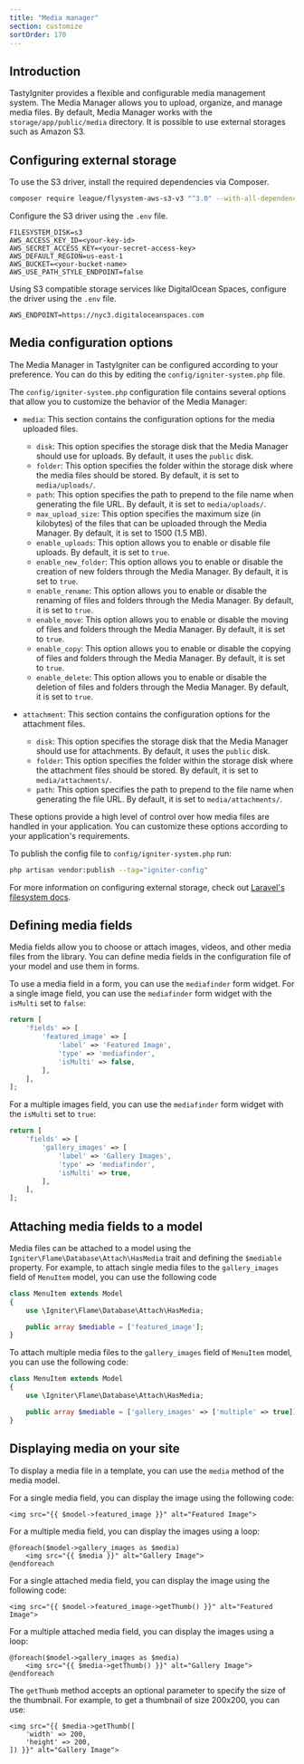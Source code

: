 ```yaml
---
title: "Media manager"
section: customize
sortOrder: 170
---
```


## Introduction

TastyIgniter provides a flexible and configurable media management system. The Media Manager allows you to upload, organize, and manage media files. By default, Media Manager works with the `storage/app/public/media` directory. It is possible to use external storages such as Amazon S3.

## Configuring external storage

To use the S3 driver, install the required dependencies via Composer.

```bash
composer require league/flysystem-aws-s3-v3 "^3.0" --with-all-dependencies
```

Configure the S3 driver using the `.env` file.

```dotenv
FILESYSTEM_DISK=s3
AWS_ACCESS_KEY_ID=<your-key-id>
AWS_SECRET_ACCESS_KEY=<your-secret-access-key>
AWS_DEFAULT_REGION=us-east-1
AWS_BUCKET=<your-bucket-name>
AWS_USE_PATH_STYLE_ENDPOINT=false
```

Using S3 compatible storage services like DigitalOcean Spaces, configure the driver using the `.env` file.

```dotenv
AWS_ENDPOINT=https://nyc3.digitaloceanspaces.com
```

## Media configuration options

The Media Manager in TastyIgniter can be configured according to your preference. You can do this by editing the `config/igniter-system.php` file.

The `config/igniter-system.php` configuration file contains several options that allow you to customize the behavior of the Media Manager:  

- `media`: This section contains the configuration options for the media uploaded files.
  - `disk`: This option specifies the storage disk that the Media Manager should use for uploads. By default, it uses the `public` disk.
  - `folder`: This option specifies the folder within the storage disk where the media files should be stored. By default, it is set to `media/uploads/`.
  - `path`: This option specifies the path to prepend to the file name when generating the file URL. By default, it is set to `media/uploads/`.
  - `max_upload_size`: This option specifies the maximum size (in kilobytes) of the files that can be uploaded through the Media Manager. By default, it is set to 1500 (1.5 MB).
  - `enable_uploads`: This option allows you to enable or disable file uploads. By default, it is set to `true`.
  - `enable_new_folder`: This option allows you to enable or disable the creation of new folders through the Media Manager. By default, it is set to `true`.
  - `enable_rename`: This option allows you to enable or disable the renaming of files and folders through the Media Manager. By default, it is set to `true`.
  - `enable_move`: This option allows you to enable or disable the moving of files and folders through the Media Manager. By default, it is set to `true`.
  - `enable_copy`: This option allows you to enable or disable the copying of files and folders through the Media Manager. By default, it is set to `true`.
  - `enable_delete`: This option allows you to enable or disable the deletion of files and folders through the Media Manager. By default, it is set to `true`.

- `attachment`: This section contains the configuration options for the attachment files.
  - `disk`: This option specifies the storage disk that the Media Manager should use for attachments. By default, it uses the `public` disk.
  - `folder`: This option specifies the folder within the storage disk where the attachment files should be stored. By default, it is set to `media/attachments/`.
  - `path`: This option specifies the path to prepend to the file name when generating the file URL. By default, it is set to `media/attachments/`.

These options provide a high level of control over how media files are handled in your application. You can customize these options according to your application's requirements.

To publish the config file to `config/igniter-system.php` run:

```bash
php artisan vendor:publish --tag="igniter-config"
```

For more information on configuring external storage, check out <a href="https://laravel.com/docs/filesystem#configuration" target="_blank">Laravel's filesystem docs</a>.

## Defining media fields

Media fields allow you to choose or attach images, videos, and other media files from the library. You can define media fields in the configuration file of your model and use them in forms.

To use a media field in a form, you can use the `mediafinder` form widget. For a single image field, you can use the `mediafinder` form widget with the `isMulti` set to `false`:

```php
return [
    'fields' => [
        'featured_image' => [
            'label' => 'Featured Image',
            'type' => 'mediafinder',
            'isMulti' => false,
        ],
    ],
];
```

For a multiple images field, you can use the `mediafinder` form widget with the `isMulti` set to `true`:

```php
return [
    'fields' => [
        'gallery_images' => [
            'label' => 'Gallery Images',
            'type' => 'mediafinder',
            'isMulti' => true,
        ],
    ],
];
```

## Attaching media fields to a model

Media files can be attached to a model using the `Igniter\Flame\Database\Attach\HasMedia` trait and defining the `$mediable` property. For example, to attach single media files to the `gallery_images` field of `MenuItem` model, you can use the following code

```php
class MenuItem extends Model
{
    use \Igniter\Flame\Database\Attach\HasMedia;

    public array $mediable = ['featured_image'];
}
```

To attach multiple media files to the `gallery_images` field of `MenuItem` model, you can use the following code:

```php
class MenuItem extends Model
{
    use \Igniter\Flame\Database\Attach\HasMedia;

    public array $mediable = ['gallery_images' => ['multiple' => true]];
}
```

## Displaying media on your site

To display a media file in a template, you can use the `media` method of the media model.

For a single media field, you can display the image using the following code:

```blade
<img src="{{ $model->featured_image }}" alt="Featured Image">
```

For a multiple media field, you can display the images using a loop:

```blade
@foreach($model->gallery_images as $media)
    <img src="{{ $media }}" alt="Gallery Image">
@endforeach
```

For a single attached media field, you can display the image using the following code:

```blade
<img src="{{ $model->featured_image->getThumb() }}" alt="Featured Image">
```

For a multiple attached media field, you can display the images using a loop:

```blade
@foreach($model->gallery_images as $media)
    <img src="{{ $media->getThumb() }}" alt="Gallery Image">
@endforeach
```

The `getThumb` method accepts an optional parameter to specify the size of the thumbnail. For example, to get a thumbnail of size 200x200, you can use:

```blade
<img src="{{ $media->getThumb([
    'width' => 200,
    'height' => 200,
]) }}" alt="Gallery Image">
```
